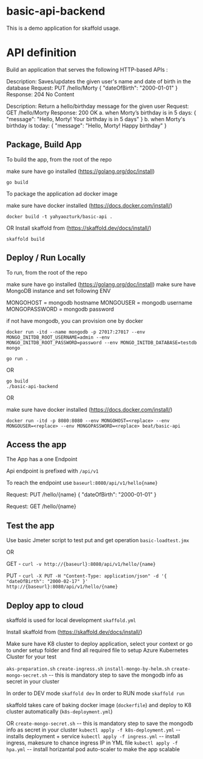 # basic-api-backend

This is a demo application for skaffold usage.

# API definition

Build an application that serves the following HTTP-based APIs :

Description: Saves/updates the given user's name and date of birth in the database
Request: PUT /hello/Morty { "dateOfBirth": "2000-01-01" }
Response: 204 No Content


Description: Return a hello/birthday message for the given user
Request: GET /hello/Morty
Response: 200 OK
a. when Morty’s birthday is in 5 days:
{ "message": "Hello, Morty! Your birthday is in 5 days" }
b. when Morty's birthday is today:
{ "message": "Hello, Morty! Happy birthday" }

## Package, Build App 

To build the app, from the root of the repo

make sure have go installed (https://golang.org/doc/install)
```
go build
```

To package the application ad docker image

make sure have docker installed (https://docs.docker.com/install/)

```
docker build -t yahyaozturk/basic-api .
```

OR
Install skaffold from (https://skaffold.dev/docs/install/)

```
skaffold build
```

## Deploy / Run Locally

To run, from the root of the repo

make sure have go installed (https://golang.org/doc/install)
make sure have MongoDB instance and set following ENV

MONGOHOST  = mongodb hostname
MONGOUSER  = mongodb username
MONGOPASSWORD  = mongodb password

if not have mongodb, you can provision one by docker 

```
docker run -itd --name mongodb -p 27017:27017 --env MONGO_INITDB_ROOT_USERNAME=admin --env MONGO_INITDB_ROOT_PASSWORD=password --env MONGO_INITDB_DATABASE=testdb mongo
```

```
go run .
```

OR

```
go build
./basic-api-backend
```
OR

make sure have docker installed (https://docs.docker.com/install/)
```
docker run -itd -p 8080:8080 --env MONGOHOST=<replace> --env MONGOUSER=<replace> --env MONGOPASSWORD=<replace> beat/basic-api
```


## Access the app 

The App has a one Endpoint

Api endpoint is prefixed with `/api/v1`

To reach the endpoint use `baseurl:8080/api/v1/hello{name}`

Request: PUT /hello/{name} { "dateOfBirth": "2000-01-01" }

Request: GET /hello/{name}

## Test the app 

Use basic Jmeter script to test put and get operation
`basic-loadtest.jmx`

OR

GET - `curl -v http://{baseurl}:8080/api/v1/hello/{name}`

PUT - `curl -X PUT -H "Content-Type: application/json" -d '{ "dateOfBirth": "2000-02-17" }' http://{baseurl}:8080/api/v1/hello/{name}`

## Deploy app to cloud

skaffold is used for local development `skaffold.yml`

Install skaffold from (https://skaffold.dev/docs/install/)

Make sure have K8 cluster to deploy application, select your context or go to under setup folder and find all required file to setup Azure Kubernetes Cluster for your test

`aks-preparation.sh`
`create-ingress.sh`
`install-mongo-by-helm.sh`
`create-mongo-secret.sh` -- this is mandatory step to save the mongodb info as secret in your cluster

In order to DEV mode `skaffold dev`
In order to RUN mode `skaffold run`

skaffold takes care of baking docker image (`dockerfile`) and deploy to K8 cluster automatically (`k8s-deployment.yml`)

OR 
`create-mongo-secret.sh` -- this is mandatory step to save the mongodb info as secret in your cluster
`kubectl apply -f k8s-deployment.yml` -- installs deployment + service
`kubectl apply -f ingress.yml` -- install ingress, makesure to chance ingress IP in YML file
`kubectl apply -f hpa.yml` -- install horizantal pod auto-scaler to make the app scalable


